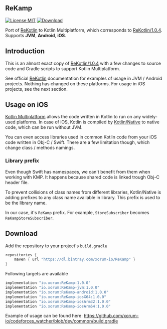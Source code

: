 ## ReKamp

[![License MIT](https://img.shields.io/badge/license-MIT-blue.svg?style=flat-square)](https://github.com/ReSwift/ReSwift/blob/master/LICENSE.md)
[ ![Download](https://api.bintray.com/packages/xorum-io/ReKamp/ReKamp/images/download.svg?version=1.0.0) ](https://bintray.com/xorum-io/ReKamp/ReKamp/1.0.0/link)

Port of [ReKotlin](https://github.com/ReKotlin/ReKotlin) to Kotlin Multiplatform, which corresponds to [ReKotlin/1.0.4](https://github.com/ReKotlin/ReKotlin/releases/tag/1.0.4). Supports **JVM**, **Android**, **iOS**.

## Introduction

This is an almost exact copy of [ReKotlin/1.0.4](https://github.com/ReKotlin/ReKotlin/releases/tag/1.0.4) with a few changes to source code and Gradle scripts to support Kotlin Multiplatform.

See official [ReKotlin](https://github.com/ReKotlin/ReKotlin) documentation for examples of usage in JVM / Android projects. Nothing has changed on these platforms. For usage in iOS projects, see the next section.

## Usage on iOS

[Kotlin Multiplatform](https://kotlinlang.org/docs/reference/multiplatform.html) allows the code written in Kotlin to run on any widely-used platforms. In case of iOS, Kotlin is compiled by [Kotlin/Native](https://kotlinlang.org/docs/reference/native-overview.html) to native code, which can be run without JVM.

You can even access libraries used in common Kotlin code from your iOS code written in Obj-C / Swift. There are a few limitation though, which change class / methods namings.

### Library prefix

Even though Swift has namespaces, we can't benefit from them when working with KMP. It happens because shared code is linked trough Obj-C header file.

To prevent collisions of class names from different libraries, Kotlin/Native is adding prefixes to any class name available in library. This prefix is used to be the library name.

In our case, it's `ReKamp` prefix. For example, `StoreSubscriber` becomes `ReKampStoreSubscriber`.

## Download

Add the repository to your project's `build.gradle`
```groovy
repositories {
    maven { url "https://dl.bintray.com/xorum-io/ReKamp" }
}
```

Following targets are available
```groovy
implementation "io.xorum:ReKamp:1.0.0"
implementation "io.xorum:ReKamp-jvm:1.0.0"
implementation "io.xorum:ReKamp-android:1.0.0"
implementation "io.xorum:ReKamp-iosX64:1.0.0"
implementation "io.xorum:ReKamp-iosArm32:1.0.0"
implementation "io.xorum:ReKamp-iosArm64:1.0.0"
```

Example of usage can be found here: https://github.com/xorum-io/codeforces_watcher/blob/dev/common/build.gradle
